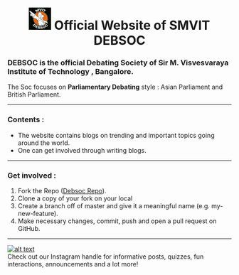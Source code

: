 # <div align="center"> <img src="img/Debsoc_logo.jpg" alt="logo" width="50"/>  Official Website of  SMVIT DEBSOC </div>
  
### **DEBSOC** is the official Debating Society of **Sir M. Visvesvaraya Institute of Technology , Bangalore**.
The Soc focuses on **Parliamentary Debating** style : Asian Parliament and British Parliament.

* * *
### Contents :
* The website contains blogs on trending and important topics going around the world.
* One can get involved through writing blogs. 


* * *
### Get involved :

1.  Fork the Repo ([Debsoc Repo](https://github.com/MvitDebsoc/DebsocBlog)).
2.  Clone a copy of your fork on your local
3.  Create a branch off of master and give it a meaningful name (e.g. my-new-feature).
4.  Make necessary changes, commit, push and open a pull request on GitHub.

* * * 
 <a href="https://www.instagram.com/smvitdebsoc/">![alt text](https://img.shields.io/badge/-Instagram-833AB4?style=plastic&logo=Instagram)</a>  
 Check out our Instagram handle for informative posts, quizzes, fun interactions, announcements and a lot more! 

